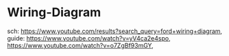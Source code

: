 # Wiring-Diagram
sch: https://www.youtube.com/results?search_query=ford+wiring+diagram, guide: https://www.youtube.com/watch?v=yV4ca2e4spo, https://www.youtube.com/watch?v=o7ZgBf93mGY, 
